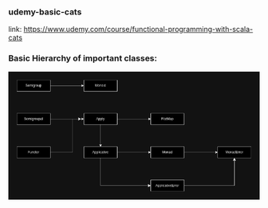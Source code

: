 ### udemy-basic-cats
link: https://www.udemy.com/course/functional-programming-with-scala-cats

### Basic Hierarchy of important classes:

![flow_diagram.png](images/flow_diagram.png)